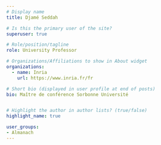 ```yaml
---
# Display name
title: Djamé Seddah

# Is this the primary user of the site?
superuser: true

# Role/position/tagline
role: University Professor

# Organizations/Affiliations to show in About widget
organizations:
  - name: Inria
    url: https://www.inria.fr/fr

# Short bio (displayed in user profile at end of posts)
bio: Maître de conférence Sorbonne Université


# Highlight the author in author lists? (true/false)
highlight_name: true

user_groups:
- Almanach
---
```

